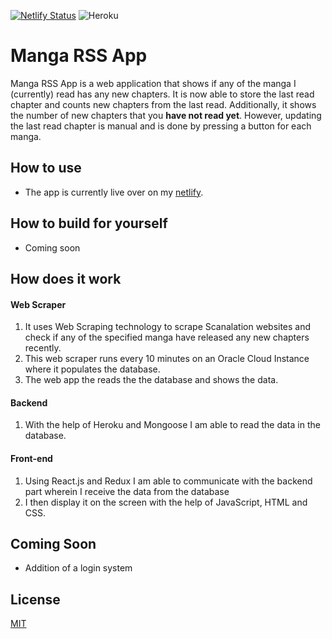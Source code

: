 [![Netlify Status](https://api.netlify.com/api/v1/badges/26fcc39c-ba88-4d2a-876f-f9fb1fe26de7/deploy-status)](https://app.netlify.com/sites/manga-rss-app/deploys)
![Heroku](https://heroku-badge.herokuapp.com/?app=heroku-badge)

# Manga RSS App

Manga RSS App is a web application that shows if any of the manga I (currently) read has any new chapters. It is now able to store the last read chapter and counts new chapters from the last read. Additionally, it shows the number of new chapters that you **have not read yet**. However, updating the last read chapter is manual and is done by pressing a button for each manga.

## How to use

- The app is currently live over on my [netlify](https://manga-rss-app.netlify.app/).

## How to build for yourself

- Coming soon

## How does it work

#### Web Scraper

1.  It uses Web Scraping technology to scrape Scanalation websites and check if any of the specified manga have released any new chapters recently.
2.  This web scraper runs every 10 minutes on an Oracle Cloud Instance where it populates the database.
3.  The web app the reads the the database and shows the data.

#### Backend

1.  With the help of Heroku and Mongoose I am able to read the data in the database.

#### Front-end

1.  Using React.js and Redux I am able to communicate with the backend part wherein I receive the data from the database
2.  I then display it on the screen with the help of JavaScript, HTML and CSS.

## Coming Soon

- Addition of a login system

## License

[MIT](https://github.com/davekolian/Manga-RSS-App/blob/master/LICENSE.txt)
